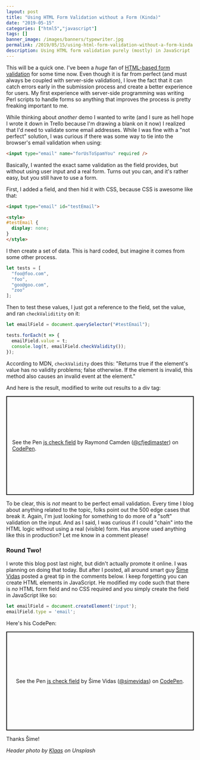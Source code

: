 ```yaml
---
layout: post
title: "Using HTML Form Validation without a Form (Kinda)"
date: "2019-05-15"
categories: ["html5","javascript"]
tags: []
banner_image: /images/banners/typewriter.jpg
permalink: /2019/05/15/using-html-form-validation-without-a-form-kinda
description: Using HTML form validation purely (mostly) in JavaScript
---
```


This will be a quick one. I've been a *huge* fan of [HTML-based form validation](https://developer.mozilla.org/en-US/docs/Learn/HTML/Forms/Form_validation) for some time now. Even though it is far from perfect (and must always be coupled with server-side validation), I love the fact that it can catch errors early in the submission process and create a better experience for users. My first experience with server-side programming was writing Perl scripts to handle forms so anything that improves the process is pretty freaking important to me.

While thinking about *another* demo I wanted to write (and I sure as hell hope I wrote it down in Trello because I'm drawing a blank on it now) I realized that I'd need to validate some email addresses. While I was fine with a "not perfect" solution, I was curious if there was some way to tie into the browser's email validation when using:

```html
<input type="email" name="forUsToSpamYou" required />
```

Basically, I wanted the exact same validation as the field provides, but without using user input and a real form. Turns out you can, and it's rather easy, but you still have to use a form.

First, I added a field, and then hid it with CSS, because CSS is awesome like that:

```html
<input type="email" id="testEmail">

<style>
#testEmail {
  display: none;
}
</style>
```

I then create a set of data. This is hard coded, but imagine it comes from some other process.

```js
let tests = [
  "foo@foo.com",
  "foo",
  "goo@goo.com",
  "zoo"
];
```

Then to test these values, I just got a reference to the field, set the value, and ran `checkValiditity` on it:

```js
let emailField = document.querySelector("#testEmail");

tests.forEach(t => {
  emailField.value = t;
  console.log(t, emailField.checkValidity());
});
```

According to MDN, `checkValidity` does this: "Returns true if the element's value has no validity problems; false otherwise. If the element is invalid, this method also causes an invalid event at the element."

And here is the result, modified to write out results to a div tag:

<p class="codepen" data-height="265" data-theme-id="0" data-default-tab="js,result" data-user="cfjedimaster" data-slug-hash="ZNBjYJ" style="height: 265px; box-sizing: border-box; display: flex; align-items: center; justify-content: center; border: 2px solid; margin: 1em 0; padding: 1em;" data-pen-title="js check field">
  <span>See the Pen <a href="https://codepen.io/cfjedimaster/pen/ZNBjYJ/">
  js check field</a> by Raymond Camden (<a href="https://codepen.io/cfjedimaster">@cfjedimaster</a>)
  on <a href="https://codepen.io">CodePen</a>.</span>
</p>
<script async src="https://static.codepen.io/assets/embed/ei.js"></script>

To be clear, this is *not* meant to be perfect email validation. Every time I blog about anything related to the topic, folks point out the 500 edge cases that break it. Again, I'm just looking for something to do more of a "soft" validation on the input. And as I said, I was curious if I could "chain" into the HTML logic without using a real (visible) form. Has anyone used anything like this in production? Let me know in a comment please!

### Round Two!

I wrote this blog post last night, but didn't actually promote it online. I was planning on doing that today. But after I posted, all around smart guy [Šime Vidas](https://twitter.com/simevidas) posted a great tip in the comments below. I keep forgetting you can create HTML elements in JavaScript. He modified my code such that there is *no* HTML form field and no CSS required and you simply create the field in JavaScript like so:

```js
let emailField = document.createElement('input');
emailField.type = 'email';
```

Here's his CodePen:

<p class="codepen" data-height="265" data-theme-id="0" data-default-tab="js,result" data-user="simevidas" data-slug-hash="JqWWzo" style="height: 265px; box-sizing: border-box; display: flex; align-items: center; justify-content: center; border: 2px solid; margin: 1em 0; padding: 1em;" data-pen-title="js check field">
  <span>See the Pen <a href="https://codepen.io/simevidas/pen/JqWWzo/">
  js check field</a> by Šime Vidas (<a href="https://codepen.io/simevidas">@simevidas</a>)
  on <a href="https://codepen.io">CodePen</a>.</span>
</p>
<script async src="https://static.codepen.io/assets/embed/ei.js"></script>

Thanks Šime!


<i>Header photo by <a href="https://unsplash.com/photos/aGUndxz-VRw?utm_source=unsplash&utm_medium=referral&utm_content=creditCopyText">Klaas</a> on Unsplash</i>